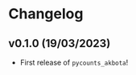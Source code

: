 # Changelog

<!--next-version-placeholder-->

## v0.1.0 (19/03/2023)

- First release of `pycounts_akbota`!
